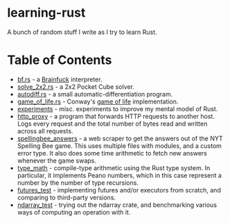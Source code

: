 # learning-rust

A bunch of random stuff I write as I try to learn Rust.

# Table of Contents

 * [bf.rs](bf.rs) - a [Brainfuck](https://en.wikipedia.org/wiki/Brainfuck) interpreter.
 * [solve_2x2.rs](solve_2x2.rs) - a 2x2 Pocket Cube solver.
 * [autodiff.rs](autodiff.rs) - a small automatic-differentiation program.
 * [game_of_life.rs](game_of_life.rs) - Conway's [game of life](https://en.wikipedia.org/wiki/Conway%27s_Game_of_Life) implementation.
 * [experiments](experiments) - misc. experiments to improve my mental model of Rust.
 * [http_proxy](http_proxy/src/main.rs) - a program that forwards HTTP requests to another host. Logs every request and the total number of bytes read and written across all requests.
 * [spellingbee_answers](spellingbee_answers/src) - a web scraper to get the answers out of the NYT Spelling Bee game. This uses multiple files with modules, and a custom error type. It also does some time arithmetic to fetch new answers whenever the game swaps.
 * [type_math](type_math/src) - compile-type arithmetic using the Rust type system. In particular, it implements Peano numbers, which in this case represent a number by the number of type recursions.
 * [futures_test](futures_test/src/main.rs) - implementing futures and/or executors from scratch, and comparing to third-party versions.
 * [ndarray_test](ndarray_test/src/main.rs) - trying out the ndarray crate, and benchmarking various ways of computing an operation with it.
